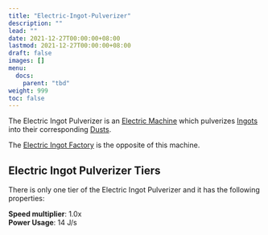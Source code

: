 ```yaml
---
title: "Electric-Ingot-Pulverizer"
description: ""
lead: ""
date: 2021-12-27T00:00:00+08:00
lastmod: 2021-12-27T00:00:00+08:00
draft: false
images: []
menu: 
  docs:
    parent: "tbd"
weight: 999
toc: false
---
```


The Electric Ingot Pulverizer is an [Electric Machine](/docs/slimefun/electric-machines) which pulverizes [Ingots](/docs/slimefun/ingots) into their corresponding [Dusts](/docs/slimefun/dusts).

The [Electric Ingot Factory](/docs/slimefun/electric-ingot-factory) is the opposite of this machine.

## Electric Ingot Pulverizer Tiers

There is only one tier of the Electric Ingot Pulverizer and it has the following properties:  

**Speed multiplier**: 1.0x  
**Power Usage**: 14 J/s  
